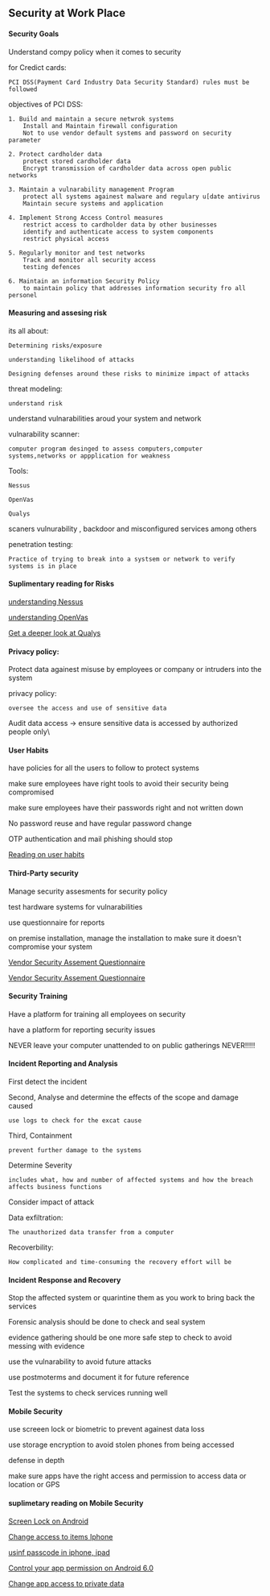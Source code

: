 
## Security at Work Place

#### Security Goals

Understand compy policy when it comes to security

for Credict cards:

    PCI DSS(Payment Card Industry Data Security Standard) rules must be followed

objectives of PCI DSS:
    
    1. Build and maintain a secure netwrok systems
        Install and Maintain firewall configuration
        Not to use vendor default systems and password on security parameter

    2. Protect cardholder data
        protect stored cardholder data
        Encrypt transmission of cardholder data across open public networks

    3. Maintain a vulnarability management Program
        protect all systems againest malware and regulary u[date antivirus
        Maintain secure systems and application

    4. Implement Strong Access Control measures
        restrict access to cardholder data by other businesses
        identify and authenticate access to system components
        restrict physical access

    5. Regularly monitor and test networks
        Track and monitor all security access
        testing defences

    6. Maintain an information Security Policy
        to maintain policy that addresses information security fro all personel


#### Measuring and assesing risk 

its all about:

    Determining risks/exposure

    understanding likelihood of attacks

    Designing defenses around these risks to minimize impact of attacks

threat modeling:

    understand risk

understand vulnarabilities aroud your system and network

vulnarability scanner:

    computer program desinged to assess computers,computer systems,networks or appplication for weakness

Tools:

    Nessus

    OpenVas

    Qualys

scaners vulnurability , backdoor and  misconfigured services among others

penetration testing:

    Practice of trying to break into a systsem or network to verify systems is in place

#### Suplimentary reading for Risks

[understanding Nessus](https://www.tenable.com/products/nessus-vulnerability-scanner)

[understanding OpenVas](http://www.openvas.org/)

[Get a deeper look at Qualys](https://www.qualys.com/forms/freescan/)


#### Privacy policy:

Protect data againest misuse by employees or company or intruders into the system

privacy policy:

    oversee the access and use of sensitive data

Audit data access -> ensure sensitive data is accessed by authorized people only\

#### User Habits

have policies for all the users to follow to protect systems 

make sure employees have right tools to avoid their security being compromised

make sure employees have their passwords right and not written down

No password reuse and have regular password change 

OTP authentication and mail phishing should stop

[Reading on user habits](https://support.google.com/a/answer/6197508?hl=en)



#### Third-Party security 

Manage security assesments for security policy 

test hardware systems for vulnarabilities

use questionnaire for reports 

on premise installation, manage the installation to make sure it doesn't compromise your system

[Vendor Security Assement Questionnaire](https://vsaq-demo.withgoogle.com/)


[Vendor Security Assement Questionnaire](https://vsaq-demo.withgoogle.com/)

#### Security Training

Have a platform for training all employees on security

have a platform for reporting security issues

NEVER leave your computer unattended to on public gatherings NEVER!!!!!

#### Incident Reporting and Analysis

First detect the incident

Second, Analyse and determine the effects of the scope and damage caused

    use logs to check for the excat cause

Third, Containment

    prevent further damage to the systems

Determine Severity

    includes what, how and number of affected systems and how the breach affects business functions

Consider impact of attack

Data exfiltration:

    The unauthorized data transfer from a computer

Recoverbility:

    How complicated and time-consuming the recovery effort will be


#### Incident Response and Recovery

Stop the affected system or quarintine them as you work to bring back the services

Forensic analysis should be done to check and seal system

evidence gathering should be one more safe step to check to avoid messing with evidence

use the vulnarability to avoid future attacks

use postmoterms and document it for future reference 

Test the systems to check services running well


#### Mobile Security

use screeen lock or biometric to prevent againest data loss

use storage encryption to avoid stolen phones from being accessed

defense in depth 

make sure apps have the right access and permission to access data or location or GPS

#### suplimetary reading on Mobile Security

[Screen Lock on Android](https://support.google.com/android/answer/9079129)

[Change access to items Iphone](https://support.apple.com/guide/iphone/change-access-to-items-when-iphone-is-locked-iph9a2a69136/ios)

[usinf passcode in iphone, ipad](https://support.apple.com/HT204060)

[Control your app permission on Android 6.0 ](https://support.google.com/googleplay/answer/6270602)

[Change app access to private data](https://support.apple.com/guide/iphone/change-app-access-to-private-data-iph251e92810/ios)


